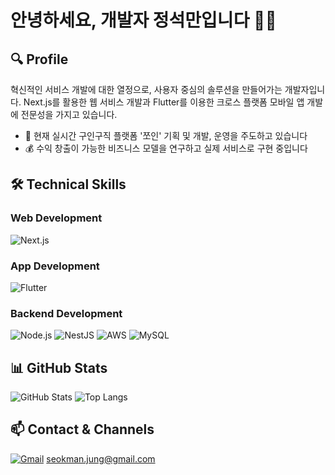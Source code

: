 # 안녕하세요, 개발자 정석만입니다 👨‍💻

## 🔍 Profile
혁신적인 서비스 개발에 대한 열정으로, 사용자 중심의 솔루션을 만들어가는 개발자입니다.
Next.js를 활용한 웹 서비스 개발과 Flutter를 이용한 크로스 플랫폼 모바일 앱 개발에 전문성을 가지고 있습니다.

- 🚀 현재 실시간 구인구직 플랫폼 '쪼인' 기획 및 개발, 운영을 주도하고 있습니다
- 💰 수익 창출이 가능한 비즈니스 모델을 연구하고 실제 서비스로 구현 중입니다

## 🛠 Technical Skills

### Web Development
![Next.js](https://img.shields.io/badge/Next.js-000000?style=for-the-badge&logo=next.js&logoColor=white)

### App Development
![Flutter](https://img.shields.io/badge/Flutter-02569B?style=for-the-badge&logo=flutter&logoColor=white)

### Backend Development
![Node.js](https://img.shields.io/badge/Node.js-339933?style=for-the-badge&logo=node.js&logoColor=white)
![NestJS](https://img.shields.io/badge/NestJS-E0234E?style=for-the-badge&logo=nestjs&logoColor=white)
![AWS](https://img.shields.io/badge/AWS-232F3E?style=for-the-badge&logo=amazon-aws&logoColor=white)
![MySQL](https://img.shields.io/badge/MySQL-4479A1?style=for-the-badge&logo=mysql&logoColor=white)

## 📊 GitHub Stats
![GitHub Stats](https://github-readme-stats.vercel.app/api?username=jungseokman&show_icons=true&theme=radical&hide_rank=true&card_width=495)
![Top Langs](https://github-readme-stats.vercel.app/api/top-langs/?username=jungseokman&layout=compact&theme=radical&card_width=495)

## 📫 Contact & Channels
[![Gmail](https://img.shields.io/badge/Gmail-D14836?style=for-the-badge&logo=gmail&logoColor=white)](mailto:seokman.jung@gmail.com) seokman.jung@gmail.com
